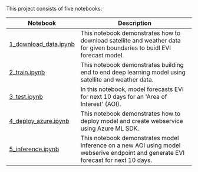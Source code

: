 
This project consists of five notebooks:

| Notebook | Description |  
| --- | --- |
| [1_download_data.ipynb](1_download_data.ipynb) | This notebook demonstrates how to download satellite and weather data for given boundaries to buidl EVI forecast model.
| [2_train.ipynb](2_train.ipynb) | This notebook demonstrates building end to end deep learning model using satellite and weather data.
| [3_test.ipynb](3_test.ipynb) | In this notebook, model forecasts EVI for next 10 days for an 'Area of Interest' (AOI).
| [4_deploy_azure.ipynb](4_deploy_azure.ipynb) | This notebook demonstrates how to deploy model and create webservice using Azure ML SDK.
| [5_inference.ipynb](5_inference.ipynb) | This notebook demonstrates model inference on a new AOI using model webserive endpoint and generate EVI forecast for next 10 days.

